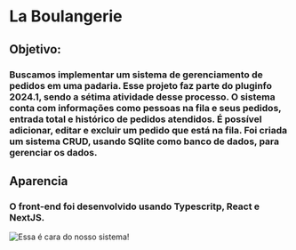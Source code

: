 # La Boulangerie

## Objetivo:
### Buscamos implementar um sistema de gerenciamento de pedidos em uma padaria. Esse projeto faz parte do pluginfo 2024.1, sendo a sétima atividade desse processo. O sistema conta com informações como pessoas na fila e seus pedidos, entrada total e histórico de pedidos atendidos. É possível adicionar, editar e excluir um pedido que está na fila. Foi criada um sistema CRUD, usando SQlite como banco de dados, para gerenciar os dados. 

## Aparencia 
### O front-end foi desenvolvido usando Typescritp, React e NextJS.
![Essa é cara do nosso sistema!](https://github.com/talitaester/La-Boulangerie-/assets/123506901/d992d9f2-7f13-4bd8-a4a3-5b1d1881c5c1)
